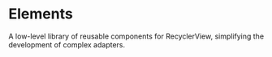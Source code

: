 # Elements
A low-level library of reusable components for RecyclerView, simplifying the development of complex adapters.

